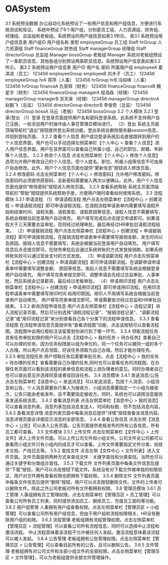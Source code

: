 # OASystem
3.1  系统预设数据
办公自动化系统预设了一些用户信息和用户组信息，方便进行系统测试和验证。
系统中预设了6个用户组，分别是员工组、人力资源组、财务组、经理组、总监组和老板组。系统预设的用户组信息如表3.1所示。
表3.1  系统预设用户组信息表
用户组ID	用户组名称	类型
employeeGroup	员工组	Staff
hrGroup	人力资源组	Staff
financeGroup	财务组	Staff
managerGroup	经理组	Staff
directorGroup	总监组	Manager
bossGroup	老板组	Manager
系统对老板组预设了一条职员信息，其他各组分别预设两条职员信息。系统预设用户信息表如表3.2所示。
表3.2  系统预设用户信息表
用户ID	用户名	密码	所属用户组
employeeA	霍淇滨（员工）	123456	employeeGroup
employeeB	刘木子（员工）	123456	employeeGroup
hrA	蒋萍（人事）	123456	hrGroup
hrB	冯绍峰（人事）	123456	hrGroup
financeA	仇家辉（财务）	123456	financeGroup
financeB	魏星宇（财务）	123456	financeGroup
managerA	程浩森（经理）	123456	managerGroup
managerB	苏天昊（经理）	123456	managerGroup
directorA	赵鹏飞（总监）	123456	directorGroup
directorB	李俊奇（总监）	123456	directorGroup
bossA	马云（老板）	123456	bossGroup
3.2  个人模块
3.2.1  登录/登出
（1）登录
在登录页面提供用户名和密码登录系统。此系统不支持用户自己注册，一些添加用户的操作由人事在管理员模块进行。
（2）登出
系统主页面顶端导航栏“退出”按钮提供登出系统功能，登出系统会删除服务器session信息，并回到登陆页面。
3.2.2  查看个人信息
用户成功登录系统后会直接跳转到用户的个人信息界面，用户也可以手动选择左侧菜单栏【个人中心 > 查看个人信息】进入用户信息界面。用户在该界面可以查看自己所属小组、自己的职位、邮箱、年龄等个人信息。
3.2.3  修改个人信息
点击左侧菜单栏【个人中心 > 修改个人信息】选项允许用户修改自己的个人信息。但个人姓名、职位、所属小组等信息不可由用户自由修改。此外，用户个人信息页面也提供“更新信息”按钮进入修改页面。
3.2.4  修改密码
点击左侧菜单栏【个人中心 > 修改密码】允许用户修改密码。修改密码时必须提供原密码，且新密码需要输入两次以便确认。此外，用户个人信息页面也提供“修改密码”按钮进入修改页面。
3.2.5  查看系统帮助
系统主页面顶端导航栏“帮助”按钮提供系统帮助手册，方便用户随时查看如何使用系统。
3.3  流程模块
3.3.1  申请流程
（1）申请请假流程
用户点击左侧菜单栏【流程中心 > 创建流程 > 申请请假流程】即可申请请假流程。在请假流程申请表单内需要填写请假开始和结束时间、请假天数、请假类型、请假原因等信息。请假人信息不需要填写，系统会根据当前登录用户自动填充。
用户填写完成后点击提交申请即可。如果请假大于三天需要总监审批，否则经过经理审批。最后再经过HR审批后请假流程结束。
（2）申请报销流程
用户点击左侧菜单栏【流程中心 > 创建流程 > 申请报销流程】即可申请报销流程。在报销流程申请表单中需要填写报销金额、发生时间以及原因。报销人信息不需要填写，系统会根据当前登录用户自动填充。
用户填写信息后点击提交即可。在财务审批后会通过系统转账的方式发放报销款。如果系统转账失败可以通过现金支付的方式发放。
（3）申请调薪流程
用户点击左侧菜单栏【流程中心 > 创建流程 > 申请调薪流程】即可申请调薪流程。在调薪申请申请表单中需要填写调整金额、 原因等信息。发起人信息不需要填写系统会根据登录用户自动填充。
用户填写完表单提交即可。调整申请会先经过总监审批、人事审批，然后系统会记录薪资，最后经过老板审批。
（4）申请用印流程
用户点击左侧菜单栏【流程中心 > 创建流程 > 申请用印流程】即可申请用印流程。在用印流程申请表单中需要填写用印时间 和用印原因。用印人不用填写系统会根据当前登录用户自动填充。
用户填写完表单提交即可。申请需要依次经过总监和HR审批后结束。
3.3.2  查询流程申请信息
用户点击左侧菜单栏【流程中心 > 流程记录】进入流程记录页面，然后可分别选择“请假流程记录”、“报销流程记录”、“调薪流程记录”或“用印流程记录”来分别查看自己各个分类下的流程申请信息。
3.3.3  查看流程图
在流程申请信息页面提供有“查看流程图”功能，点击该按钮可以查看流程图。流程图中会用红框标注该留策划你进行到了哪一环节。
3.3.4  领取流程任务
具有任务审批权限的用户可以点击【流程中心 > 我的任务 > 待办任务】查看自己可以办理的任务。因为任务权限是以组为单位的，同一个任务可以被同一组的多个人办理。所以用户点击领取，将该任务领取为自己办理。然后才能办理任务。
3.3.5  审批流程任务
用户领取任务后需要审批任务。点击【流程中心 > 我的任务 > 待办理的任务】查看需要自己办理的任务,同时也可以查看任务的流程图。在办理任务页面可以看到该流程的表单信息和流程上游办理者的意见。同时办理者自己也可以提出意见并选择同意或者驳回该任务。
3.4  消息模块
3.4.1  发送消息/公告
点击左侧菜单栏【消息中心 > 发送消息】可以发送消息，包括个人消息、小组消息和公告。个人消息需要执行某人为接收方，小组消息需要指定一个小组为接收方，公告只能由老板发布，且不需要指定接收方。同时，系统也可以调用消息服务来发送系统消息。
3.4.2  查看消息列表
点击左侧菜单栏【消息中心 > 我的消息】可以查看消息列表。消息列表包括消息发送人、时间和标题，但不包括消息内容。
3.4.3  查看消息详情
消息列表页面中每条消息后提供“详情”按钮查看该消息内容。消息详情页面会详细显示消息的全部信息。
3.4.4  查看公告信息
点击左侧【消息中心 > 公告】可以进入公告页面。公告页面提供老板发布的所有公告信息，所有员工都可查看。
3.5  文件模块
3.5.1  上传文件
点击左侧菜单栏【文件中心 > 上传文件】进入上传文件页面。可以上传公司文件和小组文件。公司文件全公司都可以查看而小组文件只有小组内的成员才可以查看。上传文件需要指定文件分类，如技术文档、产线日志等。
3.5.2  查找文件
点击左侧【文件中心 > 文件列表】进入文件页面。文件页面提供两种方式来查找文件：关键字查找和分类查找。当然也可以通过关键字和分类组合查找。
3.5.3  下载文件
文件列表页面中每条文件信息后提供“下载”按钮，用户可以点击按钮下载文件。系统没有对下载文件做单独的权限验证，用户对文件拥有查看权限也即拥有下载权限。
3.5.4  删除文件
文件列表页面中每条文件信息后提供“删除”按钮，用户可以点击按钮删除文件。文件的上传者可以删除文件。除此之外公司老板对所有文件都拥有权限。
3.6  管理员模块
3.6.1  员工管理
人事组拥有员工管理权限，点击左侧菜单栏【管理员区 > 员工管理】可以查看公司所有员工列表，同时提供添加员工、删除员工、充值员工密码等功能。
3.6.2  用户组管理
人事拥有用户组查看权限。点击左侧菜单栏【管理员区 > 小组管理】可以查看公司所有用户组信息，但由于用户组和流程权限相关，HR没有删除用户组的权限。
3.6.3  流程管理
老板组拥有流程管理权限。点击左侧菜单栏【管理员区 > 流程管理】可以查看公司所有流程信息，同时可以选择中止流程和激活流程。
中止流程意味着该流程不允许被任何人发起。激活流程意味着该流程可以被人发起。
3.6.4  公告管理
老板组拥有公告管理权限。点击左侧菜单栏【管理员区 > 公告管理】可以查看目前所有的公告，且可以删除公告。
3.6.5  文件管理
老板组拥有对公司文件和全部小组文件的全部权限。点击左侧菜单栏【管理员区 > 文件管理】，可以为老板组提供全部文件管理操作。
